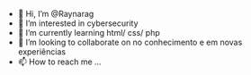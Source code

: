 - 👋 Hi, I’m @Raynarag
- 👀 I’m interested in cybersecurity
- 🌱 I’m currently learning html/ css/ php
- 💞️ I’m looking to collaborate on no conhecimento e em novas experiências
- 📫 How to reach me ...

<!---
Raynarag/Raynarag is a ✨ special ✨ repository because its `README.md` (this file) appears on your GitHub profile.
You can click the Preview link to take a look at your changes.
--->
